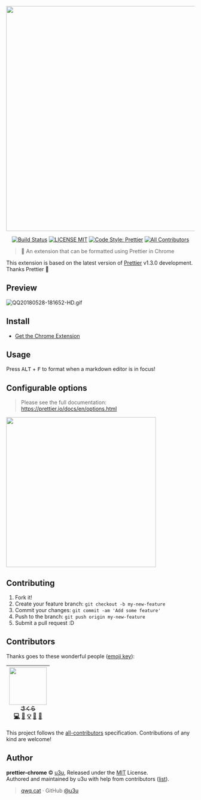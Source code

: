 <p align="center">
  <img src="https://raw.githubusercontent.com/prettier/prettier-logo/master/images/prettier-banner-light.png" width="600">
</p>

<p align="center">
  <a href="https://travis-ci.org/u3u/prettier-chrome"><img alt="Build Status" src="https://img.shields.io/travis/u3u/prettier-chrome/master.svg?style=for-the-badge"></a>
  <a href="./LICENSE"><img alt="LICENSE MIT" src="https://img.shields.io/badge/license-mit-blue.svg?style=for-the-badge"></a>
  <a href="https://github.com/prettier/prettier"><img alt="Code Style: Prettier" src="https://img.shields.io/badge/code_style-prettier-ff69b4.svg?style=for-the-badge"></a>
  <a href="#contributors"><img alt="All Contributors" src="https://img.shields.io/badge/all_contributors-1-orange.svg?style=for-the-badge"></a>
</p>

> 🎨 An extension that can be formatted using Prettier in Chrome

This extension is based on the latest version of [Prettier](https://prettier.io/) v1.3.0 development. Thanks Prettier 🙏

## Preview

![QQ20180528-181652-HD.gif](https://i.loli.net/2018/05/28/5b0bd773148fd.gif)

## Install

- [Get the Chrome Extension](https://github.com/u3u/prettier-chrome/releases/download/v0.1.0/prettier.crx)

## Usage

Press <kbd>ALT</kbd> + <kbd>F</kbd> to format when a markdown editor is in focus!

## Configurable options

> Please see the full documentation: https://prettier.io/docs/en/options.html

<img src="https://i.loli.net/2018/05/28/5b0bcb9a23fe5.png" width="400">

## Contributing

1.  Fork it!
2.  Create your feature branch: `git checkout -b my-new-feature`
3.  Commit your changes: `git commit -am 'Add some feature'`
4.  Push to the branch: `git push origin my-new-feature`
5.  Submit a pull request :D

## Contributors

Thanks goes to these wonderful people ([emoji key](https://github.com/kentcdodds/all-contributors#emoji-key)):

<!-- ALL-CONTRIBUTORS-LIST:START - Do not remove or modify this section -->

<!-- prettier-ignore -->
| [<img src="https://avatars2.githubusercontent.com/u/20062482?v=4" width="100px;"/><br /><sub><b>さくら</b></sub>](https://qwq.cat)<br />[💻](https://github.com/u3u/prettier-chrome/commits?author=u3u "Code") [📖](https://github.com/u3u/prettier-chrome/commits?author=u3u "Documentation") [💡](#example-u3u "Examples") [🎨](#design-u3u "Design") [🤔](#ideas-u3u "Ideas, Planning, & Feedback") |
| :---: |

<!-- ALL-CONTRIBUTORS-LIST:END -->

This project follows the [all-contributors](https://github.com/kentcdodds/all-contributors) specification. Contributions of any kind are welcome!

## Author

**prettier-chrome** © [u3u](https://github.com/u3u), Released under the [MIT](./LICENSE) License.  
Authored and maintained by u3u with help from contributors ([list](https://github.com/u3u/prettier-chrome/contributors)).

> [qwq.cat](https://qwq.cat) · GitHub [@u3u](https://github.com/u3u)
